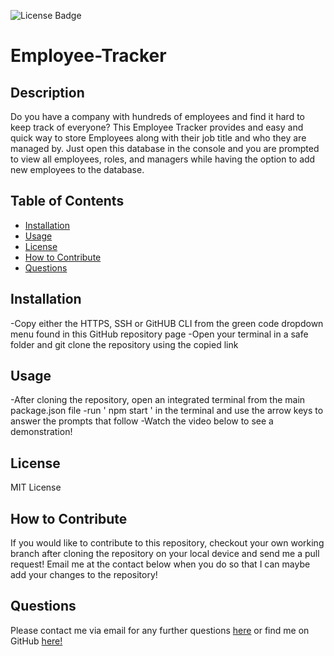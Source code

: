 ![License Badge](https://img.shields.io/badge/license-MIT-yellow.svg)
# Employee-Tracker

## Description
Do you have a company with hundreds of employees and find it hard to keep track of everyone? This Employee Tracker provides and easy and quick way to store Employees along with their job title and who they are managed by. Just open this database in the console and you are prompted to view all employees, roles, and managers while having the option to add new employees to the database. 
## Table of Contents 

- [Installation](#installation)
- [Usage](#usage)
- [License](#license)
- [How to Contribute](#how-to-contribute)
- [Questions](#questions)

## Installation
-Copy either the HTTPS, SSH or GitHUB CLI from the green code dropdown menu found in this GitHub repository page
-Open your terminal in a safe folder and git clone the repository using the copied link

## Usage
-After cloning the repository, open an integrated terminal from the main package.json file
-run ' npm start ' in the terminal and use the arrow keys to answer the prompts that follow
-Watch the video below to see a demonstration!

## License
MIT License

## How to Contribute
If you would like to contribute to this repository, checkout your own working branch after cloning the repository on your local device and send me a pull request! Email me at the contact below when you do so that I can maybe add your changes to the repository!

## Questions
Please contact me via email for any further questions [here](mailto:email@gmail.com) or find me on GitHub [here!](https://github.com/githubusername)
